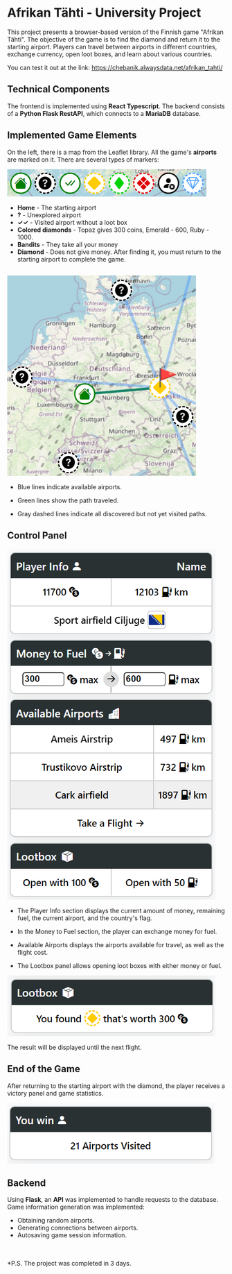 # Afrikan Tähti - University Project

This project presents a browser-based version of the Finnish game "Afrikan Tähti". The objective of the game is to find the diamond and return it to the starting airport. Players can travel between airports in different countries, exchange currency, open loot boxes, and learn about various countries.

You can test it out at the link: https://chebanik.alwaysdata.net/afrikan_tahti/

## Technical Components

The frontend is implemented using **React Typescript**. The backend consists of a **Python Flask RestAPI**, which connects to a **MariaDB** database.

## Implemented Game Elements

On the left, there is a map from the Leaflet library. All the game's **airports** are marked on it. There are several types of markers:

![img.png](https://github.com/CHchisho/Afrikan_Tahti-React/blob/master/README%20img/img.png)

- **Home** - The starting airport
- **?** - Unexplored airport
- **✓✓** - Visited airport without a loot box
- **Colored diamonds** - Topaz gives 300 coins, Emerald - 600, Ruby - 1000.
- **Bandits** - They take all your money
- **Diamond** - Does not give money. After finding it, you must return to the starting airport to complete the game.

##
![img_1.png](https://github.com/CHchisho/Afrikan_Tahti-React/blob/master/README%20img/img_1.png)

- Blue lines indicate available airports.

- Green lines show the path traveled.

- Gray dashed lines indicate all discovered but not yet visited paths.

## Control Panel

![img_2.png](https://github.com/CHchisho/Afrikan_Tahti-React/blob/master/README%20img/img_2.png)

- The Player Info section displays the current amount of money, remaining fuel, the current airport, and the country's flag.

- In the Money to Fuel section, the player can exchange money for fuel.

- Available Airports displays the airports available for travel, as well as the flight cost.

- The Lootbox panel allows opening loot boxes with either money or fuel.

![img_3.png](https://github.com/CHchisho/Afrikan_Tahti-React/blob/master/README%20img/img_3.png)

The result will be displayed until the next flight.

## End of the Game

After returning to the starting airport with the diamond, the player receives a victory panel and game statistics.

![img_4.png](https://github.com/CHchisho/Afrikan_Tahti-React/blob/master/README%20img/img_4.png)

## Backend

Using **Flask**, an **API** was implemented to handle requests to the database. Game information generation was implemented:
- Obtaining random airports.
- Generating connections between airports.
- Autosaving game session information.

<br />
<br />
*P.S. The project was completed in 3 days.
